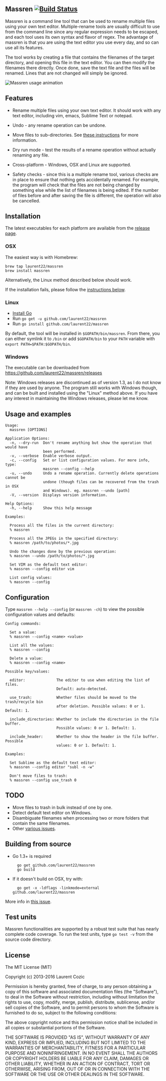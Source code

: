 ## Massren [![Build Status](https://travis-ci.org/laurent22/massren.svg?branch=master)](https://travis-ci.org/laurent22/massren)

Massren is a command line tool that can be used to rename multiple files using your own text editor. Multiple-rename tools are usually difficult to use from the command line since any regular expression needs to be escaped, and each tool uses its own syntax and flavor of regex. The advantage of massren is that you are using the text editor you use every day, and so can use all its features.

The tool works by creating a file that contains the filenames of the target directory, and opening this file in the text editor. You can then modify the filenames there directly. Once done, save the text file and the files will be renamed. Lines that are not changed will simply be ignored.

![Massren usage animation](https://raw.github.com/laurent22/massren/animation/animation.gif "Massren usage animation")

## Features

- Rename multiple files using your own text editor. It should work with any text editor, including vim, emacs, Sublime Text or notepad.

- Undo - any rename operation can be undone.

- Move files to sub-directories. See [these instructions](https://github.com/laurent22/massren/releases/tag/v1.4.0) for more information.

- Dry run mode - test the results of a rename operation without actually renaming any file.

- Cross-platform - Windows, OSX and Linux are supported.

- Safety checks - since this is a multiple rename tool, various checks are in place to ensure that nothing gets accidentally renamed. For example, the program will check that the files are not being changed by something else while the list of filenames is being edited. If the number of files before and after saving the file is different, the operation will also be cancelled.

## Installation

The latest executables for each platform are available from the [release page](https://github.com/laurent22/massren/releases).

### OSX

The easiest way is with Homebrew:

	brew tap laurent22/massren
	brew install massren

Alternatively, the Linux method described below should work.
	
If the installation fails, please follow the [instructions below](#building-from-source).

### Linux

- [Install Go](https://golang.org/doc/install#tarball)
- Run `go get -u github.com/laurent22/massren`
- Run `go install github.com/laurent22/massren`

By default, the tool will be installed in `$GOPATH/bin/massren`. From there, you can either symlink it to `/bin` or add `$GOPATH/bin` to your `PATH` variable with `export PATH=$PATH:$GOPATH/bin`.

### Windows

The executable can be downloaded from https://github.com/laurent22/massren/releases

Note: Windows releases are discontinued as of version 1.3, as I do not know if they are used by anyone. The program still works with Windows though, and can be built and installed using the "Linux" method above. If you have any interest in maintaining the Windows releases, please let me know.

## Usage and examples

	Usage:
	  massren [OPTIONS]

	Application Options:
	  -n, --dry-run  Don't rename anything but show the operation that would have
	                 been performed.
	  -v, --verbose  Enable verbose output.
	  -c, --config   Set or list configuration values. For more info, type:
	                 massren --config --help
	  -u, --undo     Undo a rename operation. Currently delete operations cannot be
	                 undone (though files can be recovered from the trash in OSX
	                 and Windows). eg. massren --undo [path]
	  -V, --version  Displays version information.

	Help Options:
	  -h, --help     Show this help message

	Examples:

	  Process all the files in the current directory:
	  % massren

	  Process all the JPEGs in the specified directory:
	  % massren /path/to/photos/*.jpg

	  Undo the changes done by the previous operation:
	  % massren --undo /path/to/photos/*.jpg

	  Set VIM as the default text editor:
	  % massren --config editor vim

	  List config values:
	  % massren --config

## Configuration

Type `massren --help --config` (or `massren -ch`) to view the possible configuration values and defaults:

	Config commands:

	  Set a value:
	  % massren --config <name> <value>

	  List all the values:
	  % massren --config

	  Delete a value:
	  % massren --config <name>

	Possible key/values:

	  editor:              The editor to use when editing the list of files.
	                       Default: auto-detected.

	  use_trash:           Whether files should be moved to the trash/recycle bin
	                       after deletion. Possible values: 0 or 1. Default: 1.

	  include_directories: Whether to include the directories in the file buffer.
	                       Possible values: 0 or 1. Default: 1.

	  include_header:      Whether to show the header in the file buffer. Possible
	                       values: 0 or 1. Default: 1.

	Examples:

	  Set Sublime as the default text editor:
	  % massren --config editor "subl -n -w"

	  Don't move files to trash:
	  % massren --config use_trash 0

## TODO

- Move files to trash in bulk instead of one by one.
- Detect default text editor on Windows.
- Disambiguate filenames when processing two or more folders that contain the same filenames.
- Other [various issues](https://github.com/laurent22/massren/issues).

## Building from source

- Go 1.3+ is required

		go get github.com/laurent22/massren
		go build
		
- If it doesn't build on OSX, try with:

		go get -x -ldflags -linkmode=external github.com/laurent22/massren

More info in [this issue](https://github.com/laurent22/massren/issues/7).

## Test units

Massren functionalities are supported by a robust test suite that has nearly complete code coverage. To run the test units, type `go test -v` from the source code directory.

## License

The MIT License (MIT)

Copyright (c) 2013-2016 Laurent Cozic

Permission is hereby granted, free of charge, to any person obtaining a copy
of this software and associated documentation files (the "Software"), to deal
in the Software without restriction, including without limitation the rights
to use, copy, modify, merge, publish, distribute, sublicense, and/or sell
copies of the Software, and to permit persons to whom the Software is
furnished to do so, subject to the following conditions:

The above copyright notice and this permission notice shall be included in
all copies or substantial portions of the Software.

THE SOFTWARE IS PROVIDED "AS IS", WITHOUT WARRANTY OF ANY KIND, EXPRESS OR
IMPLIED, INCLUDING BUT NOT LIMITED TO THE WARRANTIES OF MERCHANTABILITY,
FITNESS FOR A PARTICULAR PURPOSE AND NONINFRINGEMENT. IN NO EVENT SHALL THE
AUTHORS OR COPYRIGHT HOLDERS BE LIABLE FOR ANY CLAIM, DAMAGES OR OTHER
LIABILITY, WHETHER IN AN ACTION OF CONTRACT, TORT OR OTHERWISE, ARISING FROM,
OUT OF OR IN CONNECTION WITH THE SOFTWARE OR THE USE OR OTHER DEALINGS IN
THE SOFTWARE.
